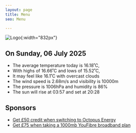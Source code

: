 ```yaml
---
layout: page
title: Menu
seo: Menu

---
```


![Logo](/images/logo.jpg){:width="832px"}

<!-- weather_marker starts -->
## On Sunday, 06 July 2025

- The average temperature today is 16.18˚C,
- With highs of 16.66˚C and lows of 15.52˚C,
- It may feel like 16.1˚C with overcast clouds
- The wind speed is 2.68m/s and visibility is 10000m
- The pressure is 1006hPa and humidity is 86%
- The sun will rise at 03:57 and set at 20:28

<!-- weather_marker ends -->

## Sponsors

- [Get £50 credit when switching to Octopus Energy](https://bit.ly/3oD1nnS)
- [Get £75 when taking a 1000mb YouFibre broadband plan](https://aklam.io/91zWhU?)
